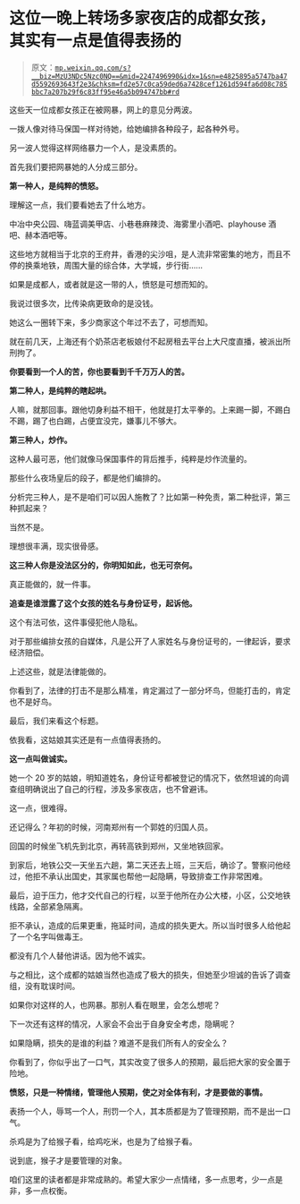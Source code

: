 # 这位一晚上转场多家夜店的成都女孩， 其实有一点是值得表扬的

> 原文：[`mp.weixin.qq.com/s?__biz=MzU3NDc5Nzc0NQ==&mid=2247496990&idx=1&sn=e4825895a5747ba47d5592693643f2e3&chksm=fd2e57c0ca59ded6a7428cef1261d594fa6d08c785bbc7a207b29f6c83ff95e46a5b094747bb#rd`](http://mp.weixin.qq.com/s?__biz=MzU3NDc5Nzc0NQ==&mid=2247496990&idx=1&sn=e4825895a5747ba47d5592693643f2e3&chksm=fd2e57c0ca59ded6a7428cef1261d594fa6d08c785bbc7a207b29f6c83ff95e46a5b094747bb#rd)

这些天一位成都女孩正在被网暴，网上的意见分两波。 

一拨人像对待马保国一样对待她，给她编排各种段子，起各种外号。

另一波人觉得这样网络暴力一个人，是没素质的。

首先我们要把网暴她的人分成三部分。 

**第一种人，是纯粹的愤怒。**

理解这一点，我们要看她去了什么地方。 

中冶中央公园、嗨蓝调美甲店、小巷巷麻辣烫、海雾里小酒吧、playhouse 酒吧、赫本酒吧等。

这些地方就相当于北京的王府井，香港的尖沙咀，是人流非常密集的地方，而且不停的换乘地铁，周围大量的综合体，大学城，步行街...... 

如果是成都人，或者就是这一带的人，愤怒是可想而知的。 

我说过很多次，比传染病更致命的是没钱。

她这么一圈转下来，多少商家这个年过不去了，可想而知。

就在前几天，上海还有个奶茶店老板娘付不起房租去平台上大尺度直播，被派出所刑拘了。 

**你要看到一个人的苦，你也要看到千千万万人的苦。** 

**第二种人，是纯粹的瞎起哄。** 

人嘛，就那回事。跟他切身利益不相干，他就是打太平拳的。上来踢一脚，不踢白不踢，踢了也白踢，占便宜没完，嫌事儿不够大。

**第三种人，炒作。** 

这种人最可恶，他们就像马保国事件的背后推手，纯粹是炒作流量的。 

那些什么夜场皇后的段子，都是他们编排的。 

分析完三种人，是不是咱们可以因人施教了？比如第一种免责，第二种批评，第三种抓起来？ 

当然不是。

理想很丰满，现实很骨感。

**这三种人你是没法区分的，你明知如此，也无可奈何。** 

真正能做的，就一件事。

**追查是谁泄露了这个女孩的姓名与身份证号，起诉他。**

这个有法可依，这件事侵犯他人隐私。

对于那些编排女孩的自媒体，凡是公开了人家姓名与身份证号的，一律起诉，要求经济赔偿。

上述这些，就是法律能做的。 

你看到了，法律的打击不是那么精准，肯定漏过了一部分坏鸟，但能打击的，肯定也不是好鸟。 

最后，我们来看这个标题。 

依我看，这姑娘其实还是有一点值得表扬的。 

**这一点叫做诚实。**

她一个 20 岁的姑娘，明知道姓名，身份证号都被登记的情况下，依然坦诚的向调查组明确说出了自己的行程，涉及多家夜店，也不曾避讳。

这一点，很难得。

还记得么？年初的时候，河南郑州有一个郭姓的归国人员。 

回国的时候坐飞机先到北京，再转高铁到郑州，又坐地铁回家。

到家后，地铁公交一天坐五六趟，第二天还去上班，三天后，确诊了。警察问他经过，他拒不承认出国史，其家属也帮他一起隐瞒，导致排查工作非常困难。

最后，迫于压力，他才交代自己的行程，以至于他所在办公大楼，小区，公交地铁线路，全部紧急隔离。

拒不承认，造成的后果更重，拖延时间，造成的损失更大。所以当时很多人给他起了一个名字叫做毒王。 

都没有几个人替他讲话。因为他不诚实。

与之相比，这个成都的姑娘当然也造成了极大的损失，但她至少坦诚的告诉了调查组，没有耽误时间。

如果你对这样的人，也网暴。那别人看在眼里，会怎么想呢？

下一次还有这样的情况，人家会不会出于自身安全考虑，隐瞒呢？ 

如果隐瞒，损失的是谁的利益？难道不是我们所有人的安全么？

你看到了，你似乎出了一口气，其实改变了很多人的预期，最后把大家的安全置于险地。

**愤怒，只是一种情绪，管理他人预期，使之对全体有利，才是要做的事情。** 

表扬一个人，辱骂一个人，刑罚一个人，其本质都是为了管理预期，而不是出一口气。

杀鸡是为了给猴子看，给鸡吃米，也是为了给猴子看。 

说到底，猴子才是要管理的对象。

咱们这里的读者都是非常成熟的。希望大家少一点情绪，多一点思考，少一点是非，多一点权衡。
